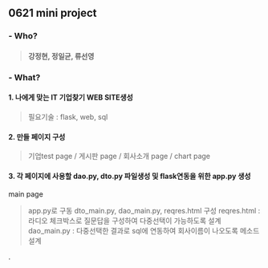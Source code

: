 
## **0621 mini project**
### - Who? 
>#### 강정현, 정일균, 류선영
### - What?
#### **1. 나에게 맞는 IT 기업찾기 WEB SITE생성**
> 필요기술 : flask, web, sql

#### **2. 만들 페이지 구성**
> 기업test page / 게시판 page / 회사소개 page / chart page

#### **3. 각 페이지에 사용할 dao.py, dto.py 파일생성 및 flask연동을 위한 app.py 생성**
main page
> app.py로 구동
> dto_main.py, dao_main.py, reqres.html 구성
> reqres.html : 라디오 체크박스로 질문답을 구성하여 다중선택이 가능하도록 설계
> dao_main.py : 다중선택한 결과로 sql에 연동하여 회사이름이 나오도록 메소드 설계

.
